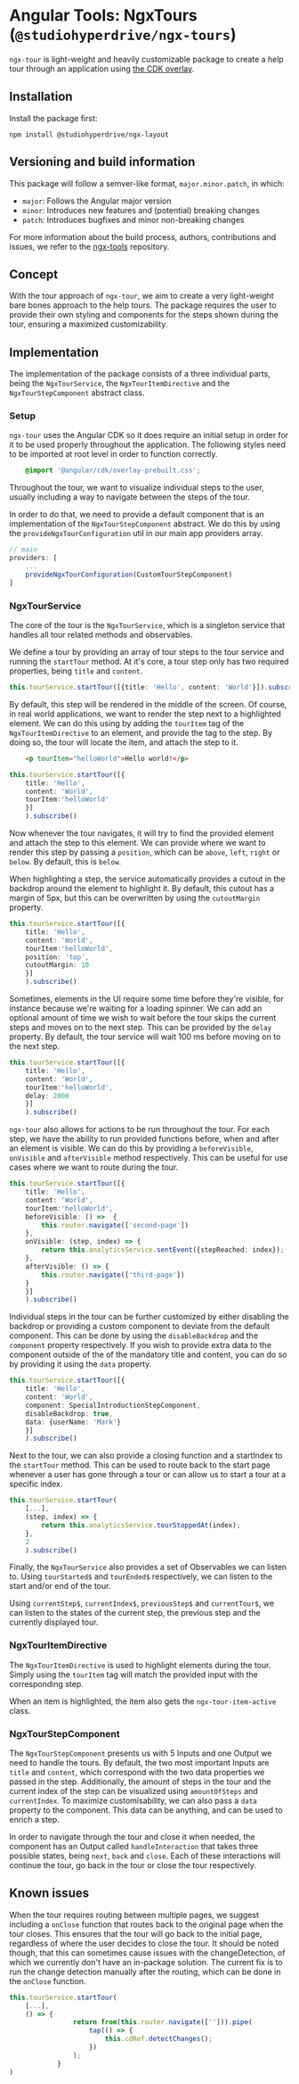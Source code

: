 # Angular Tools: NgxTours (`@studiohyperdrive/ngx-tours`)

`ngx-tour` is light-weight and heavily customizable package to create a help tour through an application using [the CDK overlay](https://material.angular.io/cdk/overlay/overview).

## Installation
Install the package first:

```shell
npm install @studiohyperdrive/ngx-layout
```

## Versioning and build information

This package will follow a semver-like format, `major.minor.patch`, in which:

- `major`: Follows the Angular major version
- `minor`: Introduces new features and (potential) breaking changes
- `patch`: Introduces bugfixes and minor non-breaking changes

For more information about the build process, authors, contributions and issues, we refer to the [ngx-tools](https://github.com/studiohyperdrive/ngx-tools) repository.

## Concept

With the tour approach of `ngx-tour`, we aim to create a very light-weight bare bones approach to the help tours. The package requires the user to provide their own styling and components for the steps shown during the tour, ensuring a maximized customizability.

## Implementation

The implementation of the package consists of a three individual parts, being the `NgxTourService`, the `NgxTourItemDirective` and the `NgxTourStepComponent` abstract class.

### Setup
`ngx-tour` uses the Angular CDK so it does require an initial setup in order for it to be used properly throughout the application. The following styles need to be imported at root level in order to function correctly.

```scss
    @import '@angular/cdk/overlay-prebuilt.css';
```

Throughout the tour, we want to visualize individual steps to the user, usually including a way to navigate between the steps of the tour. 

In order to do that, we need to provide a default component that is an implementation of the `NgxTourStepComponent` abstract. We do this by using the `provideNgxTourConfiguration` util in our main app providers array.

```ts
// main
providers: [
    ...
    provideNgxTourConfiguration(CustomTourStepComponent)
]
```

### NgxTourService

The core of the tour is the `NgxTourService`, which is a singleton service that handles all tour related methods and observables. 

We define a tour by providing an array of tour steps to the tour service and running the `startTour` method. At it's core, a tour step only has two required properties, being `title` and `content`.

```ts
this.tourService.startTour([{title: 'Hello', content: 'World'}]).subscribe()
```

By default, this step will be rendered in the middle of the screen. Of course, in real world applications, we want to render the step next to a highlighted element. We can do this using by adding the `tourItem` tag of the `NgxTourItemDirective` to an element, and provide the tag to the step. By doing so, the tour will locate the item, and attach the step to it.

```html
    <p tourItem="helloWorld">Hello world!</p>
```

```ts
this.tourService.startTour([{
    title: 'Hello', 
    content: 'World', 
    tourItem:'helloWorld'
    }]
    ).subscribe()
```
Now whenever the tour navigates, it will try to find the provided element and attach the step to this element. We can provide where we want to render this step by passing a `position`, which can be `above`, `left`, `right` or `below`. By default, this is `below`. 

When highlighting a step, the service automatically provides a cutout in the backdrop around the element to highlight it. By default, this cutout has a margin of 5px, but this can be overwritten by using the `cutoutMargin` property.

```ts
this.tourService.startTour([{
    title: 'Hello', 
    content: 'World', 
    tourItem:'helloWorld', 
    position: 'top',
    cutoutMargin: 10
    }]
    ).subscribe()
```

Sometimes, elements in the UI require some time before they're visible, for instance because we're waiting for a loading spinner. We can add an optional amount of time we wish to wait before the tour skips the current steps and moves on to the next step. This can be provided by the `delay` property. By default, the tour service will wait 100 ms before moving on to the next step.

```ts
this.tourService.startTour([{
    title: 'Hello', 
    content: 'World', 
    tourItem:'helloWorld', 
    delay: 2000
    }]
    ).subscribe()
```

`ngx-tour` also allows for actions to be run throughout the tour. For each step, we have the ability to run provided functions before, when and after an element is visible. We can do this by providing a `beforeVisible`, `onVisible` and `afterVisible` method respectively. This can be useful for use cases where we want to route during the tour.

```ts
this.tourService.startTour([{
    title: 'Hello', 
    content: 'World', 
    tourItem:'helloWorld', 
    beforeVisible: () =>  {
        this.router.navigate(['second-page'])
    },
    onVisible: (step, index) => {
        return this.analyticsService.sentEvent({stepReached: index});
    },
    afterVisible: () => {
        this.router.navigate(['third-page'])
    }
    }]
    ).subscribe()
```

Individual steps in the tour can be further customized by either disabling the backdrop or providing a custom component to deviate from the default component. This can be done by using the `disableBackdrop` and the `component` property respectively. If you wish to provide extra data to the component outside of the 
of the mandatory title and content, you can do so by providing it using the `data` property.

```ts
this.tourService.startTour([{
    title: 'Hello', 
    content: 'World', 
    component: SpecialIntroductionStepComponent,
    disableBackdrop: true,
    data: {userName: 'Mark'}
    }]
    ).subscribe()
```

Next to the tour, we can also provide a closing function and a startIndex to the `startTour` method. This can be used to route back to the start page whenever a user has gone through a tour or can allow us to start a tour at a specific index.
```ts
this.tourService.startTour(
    [...],
    (step, index) => {
        return this.analyticsService.tourStoppedAt(index);
    },
    2
    ).subscribe()
```

Finally, the `NgxTourService` also provides a set of Observables we can listen to. Using `tourStarted$` and `tourEnded$` respectively, we can listen to the start and/or end of the tour. 

Using `currentStep$`, `currentIndex$`, `previousStep$` and `currentTour$`, we can listen to the states of the current step, the previous step and the currently displayed tour.

### NgxTourItemDirective

The `NgxTourItemDirective` is used to highlight elements during the tour. Simply using the `tourItem` tag will match the provided input with the corresponding step.

When an item is highlighted, the item also gets the `ngx-tour-item-active` class.

### NgxTourStepComponent

The `NgxTourStepComponent` presents us with 5 Inputs and one Output we need to handle the tours. By default, the two most important Inputs are `title` and `content`, which correspond with the two data properties we passed in the step. Additionally, the amount of steps in the tour and the current index of the step can be visualized using `amountOfSteps` and `currentIndex`. To maximize customisability, we can also pass a `data` property to the component. This data can be anything, and can be used to enrich a step.

In order to navigate through the tour and close it when needed, the component has an Output called `handleInteraction` that takes three possible states, being `next`, `back` and `close`. Each of these interactions will continue the tour, go back in the tour or close the tour respectively.

## Known issues

When the tour requires routing between multiple pages, we suggest including a `onClose` function that routes back to the original page when the tour closes. This ensures that the tour will go back to the initial page, regardless of where the user decides to close the tour. It should be noted though, that this can sometimes cause issues with the changeDetection, of which we currently don't have an in-package solution. The current fix is to run the change detection manually after the routing, which can be done in the `onClose` function.

```ts
this.tourService.startTour(
    [...],
    () => {
				return from(this.router.navigate([''])).pipe(
					tap(() => {
						this.cdRef.detectChanges();
					})
				);
			}
)
```
